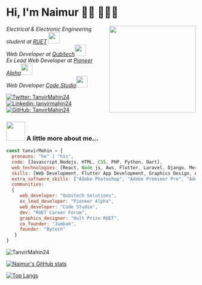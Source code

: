 
# Hi, I'm Naimur 👋🏻 👨🏻‍💻 


<img align='right' src="https://media.giphy.com/media/lq4OYg1yffhDdrnL39/giphy.gif" width="230">
<p><em>Electrical & Electronic Engineering student at <a href="https://www.ruet.ac.bd/">RUET</a> <img src="https://media.giphy.com/media/fYSnHlufseco8Fh93Z/giphy.gif" width="30">
 </br>Web Developer at <a href="https://qubitechbd.com/"> Qubitech</a><img src="https://media.giphy.com/media/WUlplcMpOCEmTGBtBW/giphy.gif" width="30"> </br>Ex Lead Web Developer at <a href="https://pioneeralpha.com/">Pioneer Alpha</a><img src="https://media.giphy.com/media/WUlplcMpOCEmTGBtBW/giphy.gif" width="30"> 
 </br>Web Developer <a href="https://code-studio-4.com/">Code Studio</a><img src="https://media.giphy.com/media/QXPqYpSyBIMjBTtBbl/giphy.gif" width="30"> 
</em></p>

[![Twitter: TanvirMahin24](https://img.shields.io/twitter/follow/TanvirMahin24?style=social)](https://twitter.com/TanvirMahin24)
[![Linkedin: tanvirmahin24](https://img.shields.io/badge/-naimur-rahman-0a2451228-blue?style=flat-square&logo=Linkedin&logoColor=white&link=https://www.linkedin.com/in/naimur-rahman-0a2451228/)](https://www.linkedin.com/in/tanvirmahin24)
[![GitHub: TanvirMahin24](https://img.shields.io/github/followers/TanvirMahin24?label=follow&style=social)](https://github.com/TanvirMahin24)


### <img src="https://media.giphy.com/media/VgCDAzcKvsR6OM0uWg/giphy.gif" width="50"> A little more about me...  
```javascript
const tanvirMahin = {
  pronouns: "he" | "his",
  code: [Javascript,Nodejs, HTML, CSS, PHP, Python, Dart],
  web_technologies: [React, Node js, Aws, Flutter, Laravel, Django, Mern stack, Gatsby, Next.js, Git, Github],
  skills: [Web Development, Flutter App Development, Graphics Design, Audio Mastering, Video Editing],
  extra_softwere_skills: ["Adobe Photoshop", "Adobe Premieer Pro", "Adobe Illustrator", "Adobe After Effect", "Adobe Audition"],
  communities: 
  {
     web_developer: "Qubitech Solutions",
     ex_lead_developer: "Pioneer Alpha",
     web_developer: "Code Studio",
     dev: "RUET Career Forum",
     graphics_designer: "Hult Prize RUET",
     co_founder: "Jumbak",
     founder: "Bytech"
   }
}
```
<p><img align="center" src="https://github-readme-streak-stats.herokuapp.com/?user=TanvirMahin24&theme=radical" alt="TanvirMahin24" /></p>

[![Naimur's GitHub stats](https://github-readme-stats.vercel.app/api?username=naimur-rahman123&show_icons=true)](https://github.com/anuraghazra/github-readme-stats)

[![Top Langs](https://github-readme-stats.vercel.app/api/top-langs/?username=naimur-rahman123)](https://github.com/anuraghazra/github-readme-stats)




